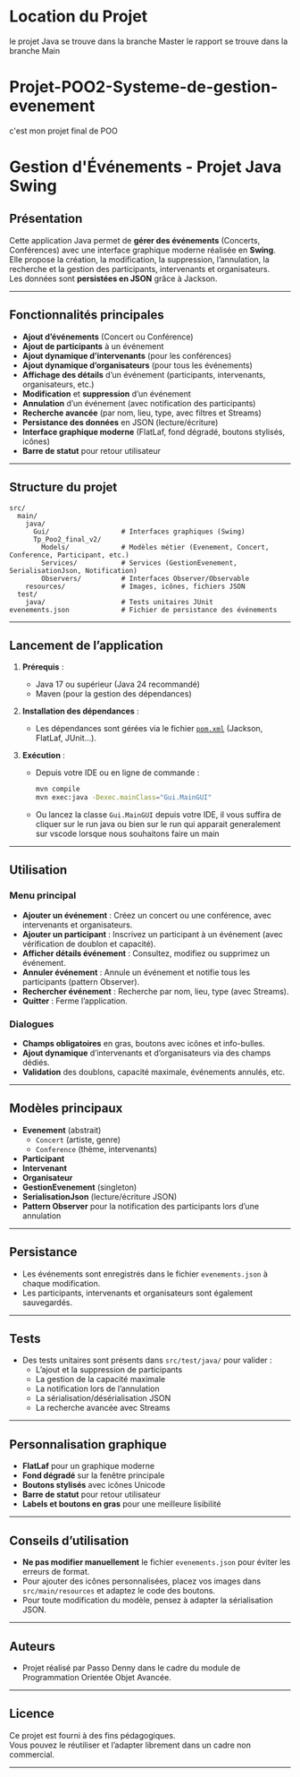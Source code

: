 # Location du Projet 
le projet Java se trouve dans la branche Master le rapport se trouve dans la branche Main
# Projet-POO2-Systeme-de-gestion-evenement
c'est mon projet final de POO
# Gestion d'Événements - Projet Java Swing

## Présentation

Cette application Java permet de **gérer des événements** (Concerts, Conférences) avec une interface graphique moderne réalisée en **Swing**.  
Elle propose la création, la modification, la suppression, l’annulation, la recherche et la gestion des participants, intervenants et organisateurs.  
Les données sont **persistées en JSON** grâce à Jackson.

---

## Fonctionnalités principales

- **Ajout d’événements** (Concert ou Conférence)
- **Ajout de participants** à un événement
- **Ajout dynamique d’intervenants** (pour les conférences)
- **Ajout dynamique d’organisateurs** (pour tous les événements)
- **Affichage des détails** d’un événement (participants, intervenants, organisateurs, etc.)
- **Modification** et **suppression** d’un événement
- **Annulation** d’un événement (avec notification des participants)
- **Recherche avancée** (par nom, lieu, type, avec filtres et Streams)
- **Persistance des données** en JSON (lecture/écriture)
- **Interface graphique moderne** (FlatLaf, fond dégradé, boutons stylisés, icônes)
- **Barre de statut** pour retour utilisateur

---

## Structure du projet

```
src/
  main/
    java/
      Gui/                  # Interfaces graphiques (Swing)
      Tp_Poo2_final_v2/
        Models/             # Modèles métier (Evenement, Concert, Conference, Participant, etc.)
        Services/           # Services (GestionEvenement, SerialisationJson, Notification)
        Observers/          # Interfaces Observer/Observable
    resources/              # Images, icônes, fichiers JSON
  test/
    java/                   # Tests unitaires JUnit
evenements.json             # Fichier de persistance des événements
```

---

## Lancement de l’application

1. **Prérequis** :
   - Java 17 ou supérieur (Java 24 recommandé)
   - Maven (pour la gestion des dépendances)

2. **Installation des dépendances** :
   - Les dépendances sont gérées via le fichier [`pom.xml`](pom.xml) (Jackson, FlatLaf, JUnit...).

3. **Exécution** :
   - Depuis votre IDE ou en ligne de commande :
     ```sh
     mvn compile
     mvn exec:java -Dexec.mainClass="Gui.MainGUI"
     ```
   - Ou lancez la classe `Gui.MainGUI` depuis votre IDE, il vous suffira de cliquer sur le run java ou bien sur le run qui apparait generalement sur vscode lorsque nous souhaitons faire un main

---

## Utilisation

### Menu principal

- **Ajouter un événement** : Créez un concert ou une conférence, avec intervenants et organisateurs.
- **Ajouter un participant** : Inscrivez un participant à un événement (avec vérification de doublon et capacité).
- **Afficher détails événement** : Consultez, modifiez ou supprimez un événement.
- **Annuler événement** : Annule un événement et notifie tous les participants (pattern Observer).
- **Rechercher événement** : Recherche par nom, lieu, type (avec Streams).
- **Quitter** : Ferme l’application.

### Dialogues

- **Champs obligatoires** en gras, boutons avec icônes et info-bulles.
- **Ajout dynamique** d’intervenants et d’organisateurs via des champs dédiés.
- **Validation** des doublons, capacité maximale, événements annulés, etc.

---

## Modèles principaux

- **Evenement** (abstrait)
  - `Concert` (artiste, genre)
  - `Conference` (thème, intervenants)
- **Participant**
- **Intervenant**
- **Organisateur**
- **GestionEvenement** (singleton)
- **SerialisationJson** (lecture/écriture JSON)
- **Pattern Observer** pour la notification des participants lors d’une annulation

---

## Persistance

- Les événements sont enregistrés dans le fichier `evenements.json` à chaque modification.
- Les participants, intervenants et organisateurs sont également sauvegardés.

---

## Tests

- Des tests unitaires sont présents dans `src/test/java/` pour valider :
  - L’ajout et la suppression de participants
  - La gestion de la capacité maximale
  - La notification lors de l’annulation
  - La sérialisation/désérialisation JSON
  - La recherche avancée avec Streams

---

## Personnalisation graphique

- **FlatLaf** pour un graphique moderne
- **Fond dégradé** sur la fenêtre principale
- **Boutons stylisés** avec icônes Unicode 
- **Barre de statut** pour retour utilisateur
- **Labels et boutons en gras** pour une meilleure lisibilité

---

## Conseils d’utilisation

- **Ne pas modifier manuellement** le fichier `evenements.json` pour éviter les erreurs de format.
- Pour ajouter des icônes personnalisées, placez vos images dans `src/main/resources` et adaptez le code des boutons.
- Pour toute modification du modèle, pensez à adapter la sérialisation JSON.

---

## Auteurs

- Projet réalisé par Passo Denny dans le cadre du module de Programmation Orientée Objet Avancée.

---

## Licence

Ce projet est fourni à des fins pédagogiques.  
Vous pouvez le réutiliser et l’adapter librement dans un cadre non commercial.

---
